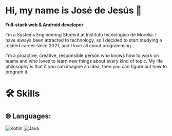 # Hi, my name is José de Jesús 👋
**Full-stack web & Android developer**

I'm a Systems Engineering Student at Instituto tecnológico de Morelia. I have always been attracted to technology, so I decided to start studying a related career since 2021, and I love all about programming.

I'm a proactive, creative, responsible person who knows how to work on teams and who loves to learn new things about every kind of topic. My life philosophy is that if you can imagine an idea, then you can figure out how to program it.



# 🛠 Skills
## 🌐 Languages:
![Kotlin](https://img.shields.io/badge/kotlin-%237F52FF.svg?style=for-the-badge&logo=kotlin&logoColor=white) ![Java](https://img.shields.io/badge/java-%23ED8B00.svg?style=for-the-badge&logo=openjdk&logoColor=white)
